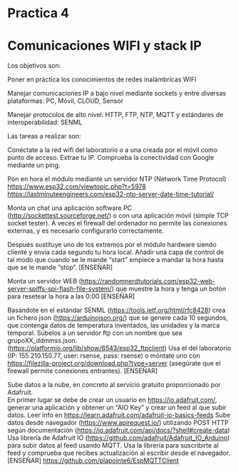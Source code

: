 # Practica 4
# Comunicaciones WIFI y stack IP 

Los objetivos son:

Poner en práctica los conocimientos de redes inalámbricas WIFI 

Manejar comunicaciones IP a bajo nivel mediante sockets y entre diversas plataformas: PC, Móvil, CLOUD, Sensor

Manejar protocolos de alto nivel: HTTP, FTP, NTP, MQTT y estándares de interoperabilidad: SENML

Las tareas a realizar son:

  Conéctate a la red wifi del laboratorio o a una creada por el móvil como punto de acceso. Extrae tu IP. Comprueba la conectividad con Google mediante un ping.
  
  Pon en hora el módulo mediante un servidor NTP (Network Time Protocol) 
    https://www.esp32.com/viewtopic.php?t=5978 
    https://lastminuteengineers.com/esp32-ntp-server-date-time-tutorial/ 

Monta un chat una aplicación software PC (http://sockettest.sourceforge.net/) o con una aplicación móvil (simple TCP socket tester). A veces el firewall del ordenador no permite las conexiones externas, y es necesario configurarlo correctamente.

Después sustituye uno de los extremos por el módulo hardware siendo cliente y envía cada segundo tu hora local. 
  Añadir una capa de control de tal modo que cuando se le mande “start” empiece a mandar la hora hasta que se le mande “stop”.  [ENSEÑAR]

  Monta un servidor WEB (https://randomnerdtutorials.com/esp32-web-server-spiffs-spi-flash-file-system/) que muestre la hora y tenga un botón para resetear la hora a las 0:00 [ENSEÑAR]

  Basándote en el estándar SENML (https://tools.ietf.org/html/rfc8428) crea un fichero json (https://arduinojson.org/) que se genere cada 10 segundos, que contenga datos de temperatura inventados, las unidades y la marca temporal. Súbelos a un servidor ftp con un nombre que sea grupoXX_ddmmss.json. (https://platformio.org/lib/show/6543/esp32_ftpclient) Usa el del laboratorio (IP: 155.210.150.77, user: rsense, pass: rsense) o móntate uno con https://filezilla-project.org/download.php?type=server (asegúrate que el firewall permite conexiones entrantes). [ENSEÑAR]
  
  Sube datos a la nube, en concreto al servicio gratuito proporcionado por Adafruit.  
  En primer lugar se debe de crear un usuario en https://io.adafruit.com/, generar una aplicación y obtener un “AIO Key” y crear un feed al que subir datos. Leer info en https://learn.adafruit.com/adafruit-io-basics-feeds 
  Sube datos desde navegador (https://www.apirequest.io/) utilizando POST HTTP según documentación (https://io.adafruit.com/api/docs/?shell#create-data)
Usa librería de Adafruit IO (https://github.com/adafruit/Adafruit_IO_Arduino) para subir datos al feed usando MQTT.
Usa la librería para suscribirte al feed y comprueba que recibes actualización al escribir desde el navegador. [ENSEÑAR]
https://github.com/plapointe6/EspMQTTClient 
